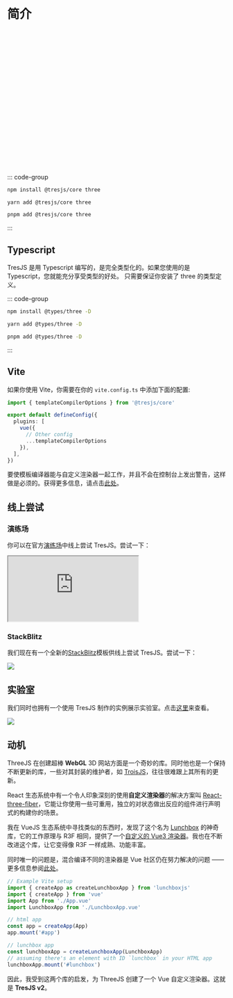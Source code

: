 # 简介

<ClientOnly>
    <div style="aspect-ratio: 16/9; height: auto; margin: 2rem 0; border-radius: 8px; overflow:hidden;">
      <FirstScene />
    </div>
</ClientOnly>

::: code-group

```bash [npm]
npm install @tresjs/core three
```

```bash [yarn]
yarn add @tresjs/core three
```

```bash [pnpm]
pnpm add @tresjs/core three
```

:::

## Typescript

TresJS 是用 Typescript 编写的，是完全类型化的。如果您使用的是 Typescript，您就能充分享受类型的好处。 只需要保证你安装了 three 的类型定义。

::: code-group

```bash [npm]
npm install @types/three -D
```

```bash [yarn]
yarn add @types/three -D
```

```bash [pnpm]
pnpm add @types/three -D
```

:::

## Vite

如果你使用 Vite，你需要在你的 `vite.config.ts` 中添加下面的配置:

```ts
import { templateCompilerOptions } from '@tresjs/core'

export default defineConfig({
  plugins: [
    vue({
      // Other config
      ...templateCompilerOptions
    }),
  ],
})
```

要使模板编译器能与自定义渲染器一起工作，并且不会在控制台上发出警告，这样做是必须的。获得更多信息，请点击[此处](/guide/troubleshooting.html)。

## 线上尝试

### 演练场

你可以在官方[演练场](https://play.tresjs.org/)中线上尝试 TresJS。尝试一下：

<iframe src="https://play.tresjs.org/" class="w-full rounded shadow-lg outline-none border-none aspect-4/3"></iframe>

### StackBlitz

我们现在有一个全新的[StackBlitz](https://stackblitz.com/)模板供线上尝试 TresJS。尝试一下：

![](/stackblitz-starter.png)

<StackBlitzEmbed projectId="tresjs-basic" />

## 实验室

我们同时也拥有一个使用 TresJS 制作的实例展示实验室。点击[这里](https://lab.tresjs.org/)来查看。

![](/tresjs-lab.png)

## 动机

ThreeJS 在创建超棒 **WebGL** 3D 网站方面是一个奇妙的库。同时他也是一个保持不断更新的库，一些对其封装的维护者，如 [TroisJS](https://troisjs.github.io/)，往往很难跟上其所有的更新。

React 生态系统中有一个令人印象深刻的使用**自定义渲染器**的解决方案叫 [React-three-fiber](https://docs.pmnd.rs/react-three-fiber)，它能让你使用一些可重用，独立的对状态做出反应的组件进行声明式的构建你的场景。

我在 VueJS 生态系统中寻找类似的东西时，发现了这个名为 [Lunchbox](https://github.com/breakfast-studio/lunchboxjs) 的神奇库，它的工作原理与 R3F 相同，提供了一个[自定义的 Vue3 渲染器](https://cn.vuejs.org/api/custom-renderer.html)。我也在不断改进这个库，让它变得像 R3F 一样成熟、功能丰富。

同时唯一的问题是，混合编译不同的渲染器是 Vue 社区仍在努力解决的问题 —— 更多信息参阅[此处](https://github.com/vuejs/vue-loader/pull/1645)。

```ts
// Example Vite setup
import { createApp as createLunchboxApp } from 'lunchboxjs'
import { createApp } from 'vue'
import App from './App.vue'
import LunchboxApp from './LunchboxApp.vue'

// html app
const app = createApp(App)
app.mount('#app')

// lunchbox app
const lunchboxApp = createLunchboxApp(LunchboxApp)
// assuming there's an element with ID `lunchbox` in your HTML app
lunchboxApp.mount('#lunchbox')
```

因此，我受到这两个库的启发，为 ThreeJS 创建了一个 Vue 自定义渲染器。这就是 **TresJS v2**。
